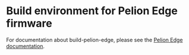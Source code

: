 # Build environment for Pelion Edge firmware

For documentation about build-pelion-edge, please see the [Pelion Edge documentation](https://www.pelion.com/docs/device-management-edge/latest/introduction/index.html).
